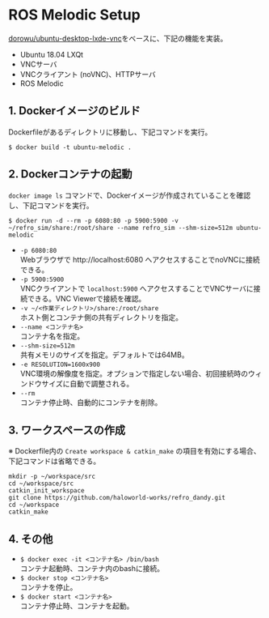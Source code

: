 # ROS Melodic Setup
[dorowu/ubuntu-desktop-lxde-vnc](https://hub.docker.com/r/dorowu/ubuntu-desktop-lxde-vnc/)をベースに、下記の機能を実装。
- Ubuntu 18.04 LXQt
- VNCサーバ
- VNCクライアント (noVNC)、HTTPサーバ
- ROS Melodic

## 1. Dockerイメージのビルド
Dockerfileがあるディレクトリに移動し、下記コマンドを実行。
```
$ docker build -t ubuntu-melodic .
```

## 2. Dockerコンテナの起動
`docker image ls` コマンドで、Dockerイメージが作成されていることを確認し、下記コマンドを実行。
```
$ docker run -d --rm -p 6080:80 -p 5900:5900 -v ~/refro_sim/share:/root/share --name refro_sim --shm-size=512m ubuntu-melodic
```
- `-p 6080:80` <br>
  Webブラウザで http://localhost:6080 へアクセスすることでnoVNCに接続できる。<br>
- `-p 5900:5900` <br>
  VNCクライアントで `localhost:5900` へアクセスすることでVNCサーバに接続できる。VNC Viewerで接続を確認。<br>
- `-v ~/<作業ディレクトリ>/share:/root/share` <br>
  ホスト側とコンテナ側の共有ディレクトリを指定。
- `--name <コンテナ名>` <br>
  コンテナ名を指定。
- `--shm-size=512m` <br>
  共有メモリのサイズを指定。デフォルトでは64MB。
- `-e RESOLUTION=1600x900` <br>
  VNC環境の解像度を指定。オプションで指定しない場合、初回接続時のウィンドウサイズに自動で調整される。
- `--rm` <br>
  コンテナ停止時、自動的にコンテナを削除。

## 3. ワークスペースの作成
※ Dockerfile内の `Create workspace & catkin_make` の項目を有効にする場合、下記コマンドは省略できる。
```
mkdir -p ~/workspace/src
cd ~/workspace/src
catkin_init_workspace
git clone https://github.com/haloworld-works/refro_dandy.git
cd ~/workspace
catkin_make
```

## 4. その他
- `$ docker exec -it <コンテナ名> /bin/bash` <br>
  コンテナ起動時、コンテナ内のbashに接続。
- `$ docker stop <コンテナ名>` <br>
  コンテナを停止。
- `$ docker start <コンテナ名>` <br>
  コンテナ停止時、コンテナを起動。
